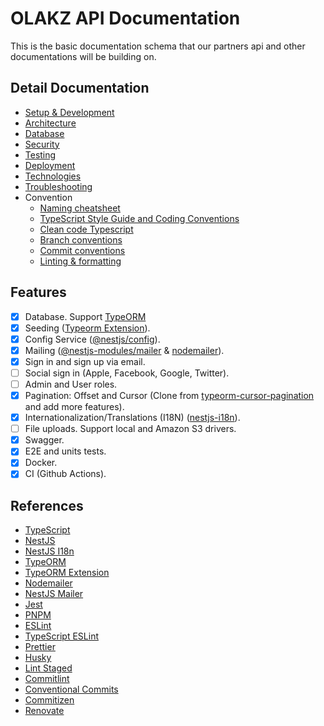 # OLAKZ API Documentation

This is the basic documentation schema that our partners api and
other documentations will be building on.

## Detail Documentation

- [Setup & Development](development.md)
- [Architecture](architecture.md)
- [Database](database.md)
- [Security](security.md)
- [Testing](testing.md)
- [Deployment](deployment.md)
- [Technologies](technologies.md)
- [Troubleshooting](troubleshooting.md)
- Convention
  - [Naming cheatsheet](conventions/naming-cheatsheet.md)
  - [TypeScript Style Guide and Coding Conventions](conventions/styleguide.md)
  - [Clean code Typescript](conventions/clean-code-typescript.md)
  - [Branch conventions](conventions/branch-conventions.md)
  - [Commit conventions](conventions/commit-conventions.md)
  - [Linting & formatting](conventions/linting.md)

## Features

- [x] Database. Support [TypeORM](https://www.npmjs.com/package/typeorm)
- [x] Seeding ([Typeorm Extension](https://www.npmjs.com/package/typeorm-extension)).
- [x] Config Service ([@nestjs/config](https://www.npmjs.com/package/@nestjs/config)).
- [x] Mailing ([@nestjs-modules/mailer](https://www.npmjs.com/package/@nestjs-modules/mailer) & [nodemailer](https://www.npmjs.com/package/nodemailer)).
- [x] Sign in and sign up via email.
- [ ] Social sign in (Apple, Facebook, Google, Twitter).
- [ ] Admin and User roles.
- [x] Pagination: Offset and Cursor (Clone from [typeorm-cursor-pagination](https://github.com/benjamin658/typeorm-cursor-pagination) and add more features).
- [x] Internationalization/Translations (I18N) ([nestjs-i18n](https://www.npmjs.com/package/nestjs-i18n)).
- [ ] File uploads. Support local and Amazon S3 drivers.
- [x] Swagger.
- [x] E2E and units tests.
- [x] Docker.
- [x] CI (Github Actions).

## References

- [TypeScript](https://www.typescriptlang.org/)
- [NestJS](https://docs.nestjs.com/)
- [NestJS I18n](https://nestjs-i18n.com/)
- [TypeORM](https://typeorm.io/)
- [TypeORM Extension](https://typeorm-extension.tada5hi.net/)
- [Nodemailer](https://nodemailer.com/)
- [NestJS Mailer](https://nest-modules.github.io/mailer/)
- [Jest](https://jestjs.io/)
- [PNPM](https://pnpm.io/)
- [ESLint](https://eslint.org/)
- [TypeScript ESLint](https://typescript-eslint.io/)
- [Prettier](https://prettier.io/)
- [Husky](https://typicode.github.io/husky/)
- [Lint Staged](https://github.com/lint-staged/lint-staged)
- [Commitlint](https://commitlint.js.org/)
- [Conventional Commits](https://www.conventionalcommits.org/)
- [Commitizen](https://commitizen-tools.github.io/commitizen/)
- [Renovate](https://docs.renovatebot.com/)
